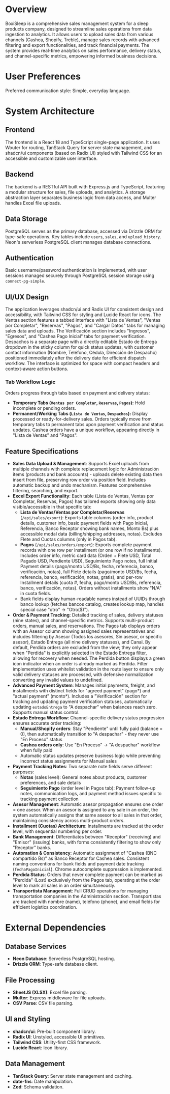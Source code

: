 # Overview

BoxiSleep is a comprehensive sales management system for a sleep products company, designed to streamline sales operations from data ingestion to analytics. It allows users to upload sales data from various channels (Cashea, Shopify, Treble), manage sales records with advanced filtering and export functionalities, and track financial payments. The system provides real-time analytics on sales performance, delivery status, and channel-specific metrics, empowering informed business decisions.

# User Preferences

Preferred communication style: Simple, everyday language.

# System Architecture

## Frontend
The frontend is a React 18 and TypeScript single-page application. It uses Wouter for routing, TanStack Query for server state management, and shadcn/ui components (based on Radix UI) styled with Tailwind CSS for an accessible and customizable user interface.

## Backend
The backend is a RESTful API built with Express.js and TypeScript, featuring a modular structure for sales, file uploads, and analytics. A storage abstraction layer separates business logic from data access, and Multer handles Excel file uploads.

## Data Storage
PostgreSQL serves as the primary database, accessed via Drizzle ORM for type-safe operations. Key tables include `users`, `sales`, and `upload_history`. Neon's serverless PostgreSQL client manages database connections.

## Authentication
Basic username/password authentication is implemented, with user sessions managed securely through PostgreSQL session storage using `connect-pg-simple`.

## UI/UX Design
The application leverages shadcn/ui and Radix UI for consistent design and accessibility, with Tailwind CSS for styling and Lucide React for icons. The Ventas section features a tabbed interface with "Lista de Ventas", "Ventas por Completar", "Reservas", "Pagos", and "Cargar Datos" tabs for managing sales data and uploads. The Verificación section includes "Ingresos", "Egresos", and "Cashea Pago Inicial" tabs for payment verification. Despachos is a separate page with a directly editable Estado de Entrega dropdown in the sticky column for quick status updates, with customer contact information (Nombre, Teléfono, Cédula, Dirección de Despacho) positioned immediately after the delivery date for efficient dispatch workflow. The interface is optimized for space with compact headers and context-aware action buttons.

### Tab Workflow Logic
Orders progress through tabs based on payment and delivery status:
- **Temporary Tabs (`Ventas por Completar`, `Reservas`, `Pagos`):** Hold incomplete or pending orders.
- **Permanent/Working Tabs (`Lista de Ventas`, `Despachos`):** Display processed or ready-for-delivery sales.
Orders typically move from temporary tabs to permanent tabs upon payment verification and status updates. Cashea orders have a unique workflow, appearing directly in "Lista de Ventas" and "Pagos".

## Feature Specifications
- **Sales Data Upload & Management**: Supports Excel uploads from multiple channels with complete replacement logic for Administración items (products and bank accounts) - uploads delete existing data then insert from file, preserving row order via position field. Includes automatic backup and undo mechanism. Features comprehensive filtering, searching, and export.
- **Excel Export Functionality**: Each table (Lista de Ventas, Ventas por Completar, Reservas, Pagos) has tailored exports showing only data visible/accessible in that specific tab:
  - **Lista de Ventas/Ventas por Completar/Reservas** (`/api/sales/export`): Exports table columns (order info, product details, customer info, basic payment fields with Pago Inicial, Referencia, Banco Receptor showing bank names, Monto Bs) plus accessible modal data (billing/shipping addresses, notas). Excludes Flete and Cuotas columns (only in Pagos tab).
  - **Pagos** (`/api/sales/orders/export`): Exports complete payment records with one row per installment (or one row if no installments). Includes order info, metric card data (Orden + Flete USD, Total Pagado USD, Pendiente USD), Seguimiento Pago notes, full Initial Payment details (pago/monto USD/Bs, fecha, referencia, banco, verificación, notas), full Flete details (pago/monto USD/Bs, fecha, referencia, banco, verificación, notas, gratis), and per-row Installment details (cuota #, fecha, pago/monto USD/Bs, referencia, banco, verificación, notas). Orders without installments show "N/A" in cuota fields.
  - Bank fields display human-readable names instead of UUIDs through banco lookup (fetches bancos catalog, creates lookup map, handles special case "otro" → "Otro($)").
- **Order & Payment Tracking**: Detailed tracking of sales, delivery statuses (nine states), and channel-specific metrics. Supports multi-product orders, manual sales, and reservations. The Pagos tab displays orders with an Asesor column showing assigned sales representatives and includes filtering by Asesor (Todos los asesores, Sin asesor, or specific asesor), Estado Entrega (all nine delivery statuses), and Canal. By default, Perdida orders are excluded from the view; they only appear when "Perdida" is explicitly selected in the Estado Entrega filter, allowing for recovery when needed. The Perdida button displays a green icon indicator when an order is already marked as Perdida. Filter implementation uses whitelist validation in the route layer to ensure only valid delivery statuses are processed, with defensive normalization converting any invalid values to undefined.
- **Advanced Payment System**: Manages initial payments, freight, and installments with distinct fields for "agreed payment" (pago*) and "actual payment" (monto*). Includes a "Verificación" section for tracking and updating payment verification statuses, automatically updating `estadoEntrega` to "A despachar" when balances reach zero. Supports manual status control.
- **Estado Entrega Workflow**: Channel-specific delivery status progression ensures accurate order tracking:
  - **Manual/Shopify orders**: Stay "Pendiente" until fully paid (balance = 0), then automatically transition to "A despachar" - they never use "En Proceso" status
  - **Cashea orders only**: Use "En Proceso" → "A despachar" workflow when fully paid
  - Automatic status updates preserve business logic while preventing incorrect status assignments for Manual sales
- **Payment Tracking Notes**: Two separate note fields serve different purposes:
  - **Notas** (sales level): General notes about products, customer preferences, and sale details
  - **Seguimiento Pago** (order level in Pagos tab): Payment follow-up notes, communication logs, and payment method issues specific to tracking payment collection
- **Asesor Management**: Automatic asesor propagation ensures one order = one asesor. When an asesor is assigned to any sale in an order, the system automatically assigns that same asesor to all sales in that order, maintaining consistency across multi-product orders.
- **Installment (Cuotas) Architecture**: Installments are tracked at the order level, with sequential numbering per order.
- **Bank Management**: Differentiates between "Receptor" (receiving) and "Emisor" (issuing) banks, with forms consistently filtering to show only "Receptor" banks.
- **Automation & Consistency**: Automatic assignment of "Cashea (BNC compartido Bs)" as Banco Receptor for Cashea sales. Consistent naming conventions for bank fields and payment date tracking (`fechaPagoInicial`). Chrome autocomplete suppression is implemented.
- **Perdida Status**: Orders that never complete payment can be marked as "Perdida" (Lost) exclusively from the Pagos tab, operating at the order level to mark all sales in an order simultaneously.
- **Transportista Management**: Full CRUD operations for managing transportation companies in the Administración section. Transportistas are tracked with nombre (name), teléfono (phone), and email fields for efficient logistics coordination.

# External Dependencies

## Database Services
- **Neon Database**: Serverless PostgreSQL hosting.
- **Drizzle ORM**: Type-safe database client.

## File Processing
- **SheetJS (XLSX)**: Excel file parsing.
- **Multer**: Express middleware for file uploads.
- **CSV Parse**: CSV file parsing.

## UI and Styling
- **shadcn/ui**: Pre-built component library.
- **Radix UI**: Unstyled, accessible UI primitives.
- **Tailwind CSS**: Utility-first CSS framework.
- **Lucide React**: Icon library.

## Data Management
- **TanStack Query**: Server state management and caching.
- **date-fns**: Date manipulation.
- **Zod**: Schema validation.